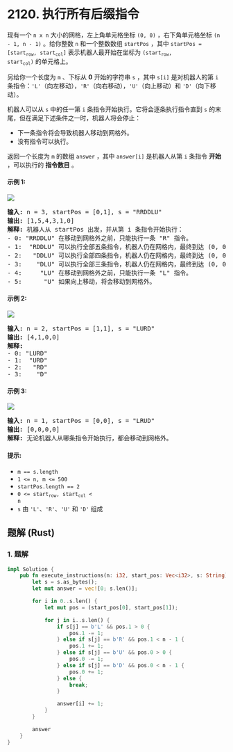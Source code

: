 # 2120. 执行所有后缀指令
现有一个 `n x n` 大小的网格，左上角单元格坐标 `(0, 0)` ，右下角单元格坐标 `(n - 1, n - 1)` 。给你整数 `n` 和一个整数数组 `startPos` ，其中 <code>startPos = [start<sub>row</sub>, start<sub>col</sub>]</code> 表示机器人最开始在坐标为 <code>(start<sub>row</sub>, start<sub>col</sub>)</code> 的单元格上。

另给你一个长度为 `m` 、下标从 **0** 开始的字符串 `s` ，其中 `s[i]` 是对机器人的第 `i` 条指令：`'L'`（向左移动），`'R'`（向右移动），`'U'`（向上移动）和 `'D'`（向下移动）。

机器人可以从 `s` 中的任一第 `i` 条指令开始执行。它将会逐条执行指令直到 `s` 的末尾，但在满足下述条件之一时，机器人将会停止：

* 下一条指令将会导致机器人移动到网格外。
* 没有指令可以执行。

返回一个长度为 `m` 的数组 `answer` ，其中 `answer[i]` 是机器人从第 `i` 条指令 **开始** ，可以执行的 **指令数目** 。

#### 示例 1:
![](https://assets.leetcode.com/uploads/2021/12/09/1.png)
<pre>
<strong>输入:</strong> n = 3, startPos = [0,1], s = "RRDDLU"
<strong>输出:</strong> [1,5,4,3,1,0]
<strong>解释:</strong> 机器人从 startPos 出发，并从第 i 条指令开始执行：
- 0: "RRDDLU" 在移动到网格外之前，只能执行一条 "R" 指令。
- 1:  "RDDLU" 可以执行全部五条指令，机器人仍在网格内，最终到达 (0, 0) 。
- 2:   "DDLU" 可以执行全部四条指令，机器人仍在网格内，最终到达 (0, 0) 。
- 3:    "DLU" 可以执行全部三条指令，机器人仍在网格内，最终到达 (0, 0) 。
- 4:     "LU" 在移动到网格外之前，只能执行一条 "L" 指令。
- 5:      "U" 如果向上移动，将会移动到网格外。
</pre>

#### 示例 2:
![](https://assets.leetcode.com/uploads/2021/12/09/2.png)
<pre>
<strong>输入:</strong> n = 2, startPos = [1,1], s = "LURD"
<strong>输出:</strong> [4,1,0,0]
<strong>解释:</strong>
- 0: "LURD"
- 1:  "URD"
- 2:   "RD"
- 3:    "D"
</pre>

#### 示例 3:
![](https://assets.leetcode.com/uploads/2021/12/09/3.png)
<pre>
<strong>输入:</strong> n = 1, startPos = [0,0], s = "LRUD"
<strong>输出:</strong> [0,0,0,0]
<strong>解释:</strong> 无论机器人从哪条指令开始执行，都会移动到网格外。
</pre>

#### 提示:
* `m == s.length`
* `1 <= n, m <= 500`
* `startPos.length == 2`
* <code>0 <= start<sub>row</sub>, start<sub>col</sub> < n</code>
* `s` 由 `'L'`、`'R'`、`'U'` 和 `'D'` 组成

## 题解 (Rust)

### 1. 题解
```Rust
impl Solution {
    pub fn execute_instructions(n: i32, start_pos: Vec<i32>, s: String) -> Vec<i32> {
        let s = s.as_bytes();
        let mut answer = vec![0; s.len()];

        for i in 0..s.len() {
            let mut pos = (start_pos[0], start_pos[1]);

            for j in i..s.len() {
                if s[j] == b'L' && pos.1 > 0 {
                    pos.1 -= 1;
                } else if s[j] == b'R' && pos.1 < n - 1 {
                    pos.1 += 1;
                } else if s[j] == b'U' && pos.0 > 0 {
                    pos.0 -= 1;
                } else if s[j] == b'D' && pos.0 < n - 1 {
                    pos.0 += 1;
                } else {
                    break;
                }

                answer[i] += 1;
            }
        }

        answer
    }
}
```
